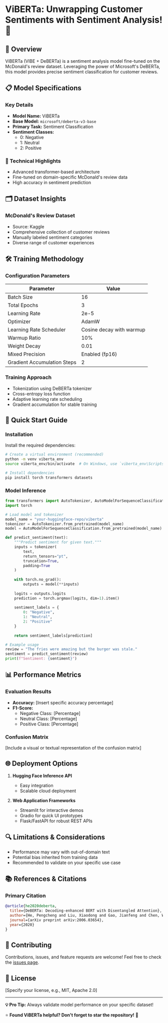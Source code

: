# ViBERTa: Unwrapping Customer Sentiments with Sentiment Analysis! 🍔

## 🌟 Overview

ViBERTa (VIBE + DeBERTa) is a sentiment analysis model fine-tuned on the McDonald's review dataset. Leveraging the power of Microsoft's DeBERTa, this model provides precise sentiment classification for customer reviews.

## 📋 Model Specifications

### Key Details
- **Model Name:** ViBERTa
- **Base Model:** `microsoft/deberta-v3-base`
- **Primary Task:** Sentiment Classification
- **Sentiment Classes:** 
  - 0: Negative
  - 1: Neutral
  - 2: Positive

### 🔬 Technical Highlights
- Advanced transformer-based architecture
- Fine-tuned on domain-specific McDonald's review data
- High accuracy in sentiment prediction

## 🗂 Dataset Insights

### McDonald's Review Dataset
- Source: Kaggle
- Comprehensive collection of customer reviews
- Manually labeled sentiment categories
- Diverse range of customer experiences

## 🛠 Training Methodology

### Configuration Parameters
| Parameter | Value |
|-----------|-------|
| Batch Size | 16 |
| Total Epochs | 3 |
| Learning Rate | 2e-5 |
| Optimizer | AdamW |
| Learning Rate Scheduler | Cosine decay with warmup |
| Warmup Ratio | 10% |
| Weight Decay | 0.01 |
| Mixed Precision | Enabled (fp16) |
| Gradient Accumulation Steps | 2 |

### Training Approach
- Tokenization using DeBERTa tokenizer
- Cross-entropy loss function
- Adaptive learning rate scheduling
- Gradient accumulation for stable training

## 🚀 Quick Start Guide

### Installation

Install the required dependencies:

```bash
# Create a virtual environment (recommended)
python -m venv viberta_env
source viberta_env/bin/activate  # On Windows, use `viberta_env\Scripts\activate`

# Install dependencies
pip install torch transformers datasets
```

### Model Inference

```python
from transformers import AutoTokenizer, AutoModelForSequenceClassification
import torch

# Load model and tokenizer
model_name = "your-huggingface-repo/viberta"
tokenizer = AutoTokenizer.from_pretrained(model_name)
model = AutoModelForSequenceClassification.from_pretrained(model_name)

def predict_sentiment(text):
    """Predict sentiment for given text."""
    inputs = tokenizer(
        text, 
        return_tensors="pt", 
        truncation=True, 
        padding=True
    )
    
    with torch.no_grad():
        outputs = model(**inputs)
    
    logits = outputs.logits
    prediction = torch.argmax(logits, dim=1).item()
    
    sentiment_labels = {
        0: "Negative", 
        1: "Neutral", 
        2: "Positive"
    }
    
    return sentiment_labels[prediction]

# Example usage
review = "The fries were amazing but the burger was stale."
sentiment = predict_sentiment(review)
print(f"Sentiment: {sentiment}")
```

## 📊 Performance Metrics

### Evaluation Results
- **Accuracy:** [Insert specific accuracy percentage]
- **F1-Score:** 
  - Negative Class: [Percentage]
  - Neutral Class: [Percentage]
  - Positive Class: [Percentage]

### Confusion Matrix
[Include a visual or textual representation of the confusion matrix]

## 🌐 Deployment Options

1. **Hugging Face Inference API**
   - Easy integration
   - Scalable cloud deployment

2. **Web Application Frameworks**
   - Streamlit for interactive demos
   - Gradio for quick UI prototypes
   - Flask/FastAPI for robust REST APIs

## 🔍 Limitations & Considerations
- Performance may vary with out-of-domain text
- Potential bias inherited from training data
- Recommended to validate on your specific use case

## 📚 References & Citations

### Primary Citation
```bibtex
@article{he2020deberta,
  title={DeBERTa: Decoding-enhanced BERT with Disentangled Attention},
  author={He, Pengcheng and Liu, Xiaodong and Gao, Jianfeng and Chen, Weizhu},
  journal={arXiv preprint arXiv:2006.03654},
  year={2020}
}
```

## 🤝 Contributing
Contributions, issues, and feature requests are welcome! Feel free to check the [issues page](your-repo-issues-link).

## 📄 License
[Specify your license, e.g., MIT, Apache 2.0]

---

**💡 Pro Tip:** Always validate model performance on your specific dataset!

⭐ **Found ViBERTa helpful? Don't forget to star the repository!** 🌟